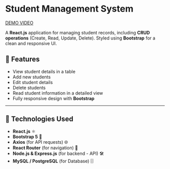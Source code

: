 # Student Management System

[DEMO VIDEO](https://drive.google.com/file/d/1VXgdKMed6lzXffjAIFr5aOTfx_FZihH3/view?usp=sharing)

A **React.js** application for managing student records, including **CRUD operations** (Create, Read, Update, Delete). Styled using **Bootstrap** for a clean and responsive UI.

## 🚀 Features

- View student details in a table 
- Add new students 
- Edit student details 
- Delete students 
- Read student information in a detailed view 
- Fully responsive design with **Bootstrap** 

---

## 📌 Technologies Used

- **React.js** ⚛️
- **Bootstrap 5** 🎨
- **Axios** (for API requests) 🌐
- **React Router** (for navigation) 🔄
- **Node.js & Express.js** (for backend - API) 🛠️
- **MySQL / PostgreSQL** (for Database) 🗄️


